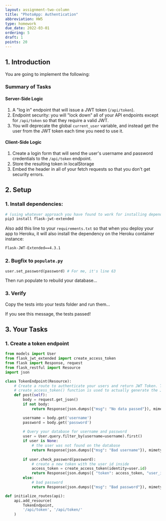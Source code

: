 ```yaml
---
layout: assignment-two-column
title: "PhotoApp: Authentication"
abbreviation: HW5
type: homework
due_date: 2022-03-01
ordering: 5
draft: 1
points: 20
---
```


## 1. Introduction

You are going to implement the following:

### Summary of Tasks

#### Server-Side Logic
1. A "log in" endpoint that will issue a JWT token (`/api/token`).
2. Endpoint security: you will "lock down" all of your API endpoints except for `/api/token` so that they require a valid JWT.
3. You will deprecate the global `current_user` variable, and instead get the user from the JWT token each time you need to use it.

#### Client-Side Logic
1. Create a login form that will send the user's username and password credentials to the `/api/token` endpoint.
1. Store the resulting token in localStorage
1. Embed the header in all of your fetch requests so that you don't get security errors.

## 2. Setup
### 1. Install dependencies:

```bash
# (using whatever approach you have found to work for installing dependencies
pip3 install flask-jwt-extended
```

Also add this line to your `requirements.txt` so that when you deploy your app to Heroku, it will also install the dependency on the Heroku container instance:

```bash
Flask-JWT-Extended==4.3.1
```

### 2. Bugfix to `populate.py`
```python
user.set_password(password) # For me, it's line 63
```
Then run populate to rebuild your database...

### 3. Verify
Copy the tests into your tests folder and run them...

If you see this message, the tests passed!

## 3. Your Tasks


### 1. Create a token endpoint
```python
from models import User
from flask_jwt_extended import create_access_token
from flask import Response, request
from flask_restful import Resource
import json

class TokenEndpoint(Resource):
    # Create a route to authenticate your users and return JWT Token. The
    # create_access_token() function is used to actually generate the JWT.
    def post(self):
        body = request.get_json()
        if not body:
            return Response(json.dumps({"msg": "No data passed"}), mimetype="application/json", status=400)

        username = body.get('username')
        password = body.get('password')
        
        # Query your database for username and password
        user = User.query.filter_by(username=username).first()
        if user is None:
            # the user was not found on the database
            return Response(json.dumps({"msg": "Bad username"}), mimetype="application/json", status=401)
        
        if user.check_password(password):
            # create a new token with the user id inside
            access_token = create_access_token(identity=user.id)
            return Response(json.dumps({ "token": access_token, "user_id": user.id }), mimetype="application/json", status=200)
        else:
            # bad password
            return Response(json.dumps({"msg": "Bad password"}), mimetype="application/json", status=401)

def initialize_routes(api):
    api.add_resource(
        TokenEndpoint, 
        '/api/token', '/api/token/'
    )
```